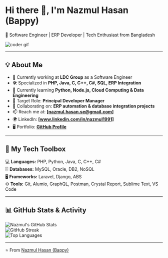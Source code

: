 # Hi there 👋, I'm Nazmul Hasan (Bappy)  
🚀 Software Engineer | ERP Developer | Tech Enthusiast from Bangladesh  

![coder gif](https://media.giphy.com/media/qgQUggAC3Pfv687qPC/giphy.gif)  

---

## 💡 About Me  
- 🔭 Currently working at **LDC Group** as a Software Engineer  
- 🛠️ Specialized in **PHP, Java, C, C++, C#, SQL, ERP Integration**  
- 🌱 Currently learning **Python, Node.js, Cloud Computing & Data Engineering**  
- 💼 Target Role: **Principal Developer Manager**  
- 👥 Collaborating on: **ERP automation & database integration projects**  
- 📫 Reach me at: **[nazmul.hasan.se@gmail.com]**  
- 🌍 LinkedIn: **[www.linkedin.com/in/nazmul1991]**  
- 🖥️ Portfolio: **[GitHub Profile](https://github.com/nazmulhasanse)**  

---

## 🧰 My Tech Toolbox  
💻 **Languages:** PHP, Python, Java, C, C++, C#  
🗄️ **Databases:** MySQL, Oracle, DB2, NoSQL  
🖥️ **Frameworks:** Laravel, Django, ABS  
⚙️ **Tools:** Git, Alumio, GraphQL, Postman, Crystal Report, Sublime Text, VS Code  

---

## 📊 GitHub Stats & Activity  

![Nazmul's GitHub Stats](https://github-readme-stats.vercel.app/api?username=nazmulhasanse&show_icons=true&theme=radical)  
![GitHub Streak](https://streak-stats.demolab.com?user=nazmulhasanse&theme=radical&date_format=j%20M%5B%20Y%5D)  
![Top Languages](https://github-readme-stats.vercel.app/api/top-langs/?username=nazmulhasanse&layout=compact&theme=radical)  

---

⭐️ From [Nazmul Hasan (Bappy)](https://github.com/nazmulhasanse)  
